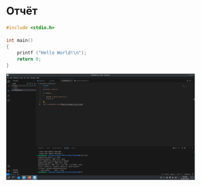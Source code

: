 # Отчёт 
```c
#include <stdio.h> 

int main()
{
    printf ("Hello World!\n");
    return 0;
}
```
![screen](pics/1.png)
